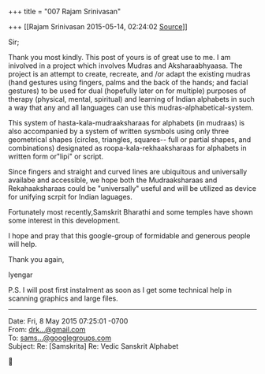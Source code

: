 +++
title = "007 Rajam Srinivasan"

+++
[[Rajam Srinivasan	2015-05-14, 02:24:02 [Source](https://groups.google.com/g/samskrita/c/KjSiJhpc3jE)]]



Sir; 

  

Thank you most kindly.  This post of yours is of great use to me. I am inivolved in a project which involves Mudras and Aksharaabhyaasa. The project is an attempt to create, recreate, and /or adapt the existing mudras (hand gestures using fingers, palms and the back of the hands; and facial gestures) to be used for dual (hopefully later on for multiple) purposes of therapy (physical, mental, spiritual) and learning of Indian alphabets in such a way that any and all languages can use this mudras-alphabetical-system. 

This system of hasta-kala-mudraaksharaas for alphabets (in mudraas) is also accompanied by a system of written sysmbols using only three geometrical shapes (circles, triangles, squares-- full or partial shapes, and combinations) designated as roopa-kala-rekhaaksharaas for alphabets in written form or"lipi" or script.

Since fingers and straight and curved lines are ubiquitous and universally availabe and accessible, we hope both the Mudraaksharaas and Rekahaaksharaas could be "universally" useful and will be utilized as device for unifying scrpit for Indian laguages.

Fortunately most recently,Samskrit Bharathi and some temples have shown some interest in this development. 

I hope and pray that this google-group of formidable and generous people will help.

  

Thank you again,

  

Iyengar

  

P.S. I will post first instalment as soon as I get some technical help in scanning graphics and large files.

  
  

------------------------------------------------------------------------

Date: Fri, 8 May 2015 07:25:01 -0700  
From: [drk...@gmail.com]()  
To: [sams...@googlegroups.com]()  
Subject: Re: \[Samskrita\] Re: Vedic Sanskrit Alphabet



